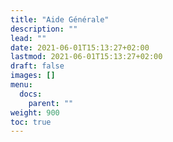 ```yaml
---
title: "Aide Générale"
description: ""
lead: ""
date: 2021-06-01T15:13:27+02:00
lastmod: 2021-06-01T15:13:27+02:00
draft: false
images: []
menu:
  docs:
    parent: ""
weight: 900
toc: true
---
```


